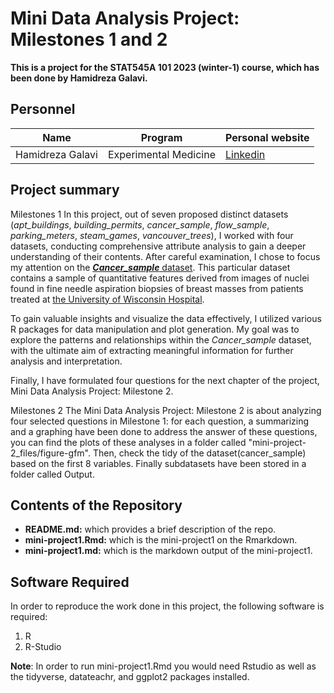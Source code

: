 # Mini Data Analysis Project: Milestones 1 and 2
**This is a project for the STAT545A 101 2023 (winter-1) course, which has been done by Hamidreza Galavi.**


## Personnel
Name | Program | Personal website
------------ | ------------ | ------------
Hamidreza Galavi | Experimental Medicine | [Linkedin](https://www.linkedin.com/in/hamidreza-galavi-814b32258/)

## Project summary
Milestones 1
In this project, out of seven proposed distinct datasets (_apt_buildings_, _building_permits_, _cancer_sample_, _flow_sample_, _parking_meters_, _steam_games_, _vancouver_trees_), I worked with four datasets, conducting comprehensive attribute analysis to gain a deeper understanding of their contents. After careful examination, I chose to focus my attention on the [_**Cancer_sample**_ dataset](https://archive.ics.uci.edu/dataset/17/breast+cancer+wisconsin+diagnostic). This particular dataset contains a sample of quantitative features derived from images of nuclei found in fine needle aspiration biopsies of breast masses from patients treated at [the University of Wisconsin Hospital](https://www.uwhealth.org/).

To gain valuable insights and visualize the data effectively, I utilized various R packages for data manipulation and plot generation. My goal was to explore the patterns and relationships within the _Cancer_sample_ dataset, with the ultimate aim of extracting meaningful information for further analysis and interpretation.

Finally, I have formulated four questions for the next chapter of the project, Mini Data Analysis Project: Milestone 2.

Milestones 2
The Mini Data Analysis Project: Milestone 2 is about analyzing four selected questions in Milestone 1: for each question, a summarizing and a graphing have been done to address the answer of these questions, you can find the plots of these analyses in a folder called "mini-project-2_files/figure-gfm". Then, check the tidy of the dataset(cancer_sample) based on the first 8 variables. Finally subdatasets have been stored in a folder called Output.

## Contents of the Repository
* **README.md:** which provides a brief description of the repo.
* **mini-project1.Rmd:** which is the mini-project1 on the Rmarkdown.
* **mini-project1.md:** which is the markdown output of the mini-project1.

## Software Required
In order to reproduce the work done in this project, the following software is required:
1. R
2. R-Studio

**Note**: In order to run mini-project1.Rmd you would need Rstudio as well as the tidyverse, datateachr, and ggplot2 packages installed.
